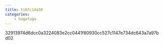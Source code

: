 ```yaml
---
title: ti6fc1da59
categories:
    - hogefuga
---
```

32913974d6dcc0a3224083e2cc0441f80930cc527c1147e734dc643a7a97bd02